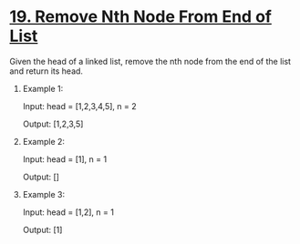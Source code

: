 # [19. Remove Nth Node From End of List](https://leetcode.com/problems/remove-nth-node-from-end-of-list/)

Given the head of a linked list, 
remove the nth node from the end of 
the list and return its head.


1. Example 1:

    Input: head = [1,2,3,4,5], n = 2
    
    Output: [1,2,3,5]


2. Example 2:

    Input: head = [1], n = 1
    
    Output: []


3. Example 3:

    Input: head = [1,2], n = 1
    
    Output: [1]